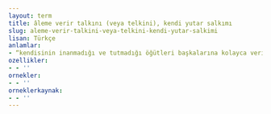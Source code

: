 ```yaml
---
layout: term
title: âleme verir talkını (veya telkini), kendi yutar salkımı
slug: aleme-verir-talkini-veya-telkini-kendi-yutar-salkimi
lisan: Türkçe
anlamlar:
- “kendisinin inanmadığı ve tutmadığı öğütleri başkalarına kolayca verir” anlamında kullanılan bir söz"kendisinin inanmadığı ve tutmadığı öğütleri başkalarına kolayca verir" anlamında kullanılan bir söz.
ozellikler:
- - ''
ornekler:
- - ''
orneklerkaynak:
- - ''
---
```

